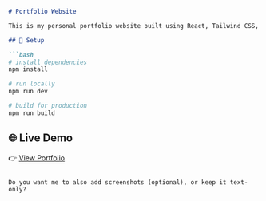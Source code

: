 
````markdown
# Portfolio Website

This is my personal portfolio website built using React, Tailwind CSS, and Framer Motion.

## 🚀 Setup

```bash
# install dependencies
npm install

# run locally
npm run dev

# build for production
npm run build
````

## 🌐 Live Demo

👉 [View Portfolio](https://ayanjaved.github.io/ayan-portfolio/)

```

Do you want me to also add screenshots (optional), or keep it text-only?
```
